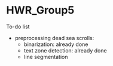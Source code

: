 # HWR_Group5

To-do list
 - preprocessing dead sea scrolls:
    - binarization: already done
    - text zone detection: already done
    - line segmentation
